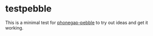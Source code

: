 testpebble
==========

This is a minimal test for [phonegap-pebble](https://github.com/konsumer/phonegap-pebble) to try out ideas and get it working.
